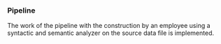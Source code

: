 ### Pipeline
The work of the pipeline with the construction by an employee using a syntactic and semantic analyzer on the source data file is implemented.
